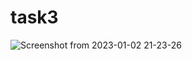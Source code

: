 # task3
![Screenshot from 2023-01-02 21-23-26](https://user-images.githubusercontent.com/105533911/210254303-f2c7dffd-b5d9-4648-bb03-bba93ffe7546.png)
